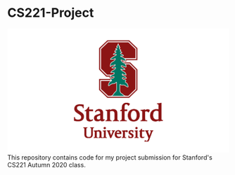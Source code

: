 # CS221-Project
<img src="assets/Stanford-Logo.png">
This repository contains code for my project submission for Stanford's CS221 Autumn 2020 class. 

